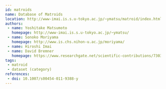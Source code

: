 ```yaml
---
id: matroids
name: Database of Matroids
location: http://www-imai.is.s.u-tokyo.ac.jp/~ymatsu/matroid/index.html
authors:
 - name: Yoshitake Matsumoto
   homepage: http://www-imai.is.s.u-tokyo.ac.jp/~ymatsu/
 - name: Sonoko Moriyama
   homepage: http://www.is.chs.nihon-u.ac.jp/moriyama/
 - name: Hiroshi Imai
 - name: David Bremner
   homepage: https://www.researchgate.net/scientific-contributions/7303453_David_Bremner
tags:
 - matroid
 - dataset (category)
references:
 - doi: 10.1007/s00454-011-9388-y
---
```


